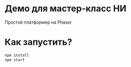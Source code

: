 # Демо для мастер-класс НИ

Простой платформер на Phaser

# Как запустить?

```bash
npm install 
npm start
```